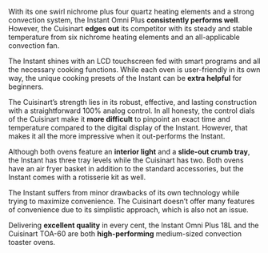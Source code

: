 With its one swirl nichrome plus four quartz heating elements and a strong convection system, the Instant Omni Plus **consistently performs well**. However, the Cuisinart **edges out** its competitor with its steady and stable temperature from six nichrome heating elements and an all-applicable convection fan.

The Instant shines with an LCD touchscreen fed with smart programs and all the necessary cooking functions. While each oven is user-friendly in its own way, the unique cooking presets of the Instant can be **extra helpful** for beginners.

The Cuisinart’s strength lies in its robust, effective, and lasting construction with a straightforward 100% analog control. In all honesty, the control dials of the Cuisinart make it **more difficult** to pinpoint an exact time and temperature compared to the digital display of the Instant. However, that makes it all the more impressive when it out-performs the Instant.

Although both ovens feature an **interior light** and a **slide-out crumb tray**, the Instant has three tray levels while the Cuisinart has two. Both ovens have an air fryer basket in addition to the standard accessories, but the Instant comes with a rotisserie kit as well.

The Instant suffers from minor drawbacks of its own technology while trying to maximize convenience. The Cuisinart doesn’t offer many features of convenience due to its simplistic approach, which is also not an issue.

Delivering **excellent quality** in every cent, the Instant Omni Plus 18L and the Cuisinart TOA-60 are both **high-performing** medium-sized convection toaster ovens.